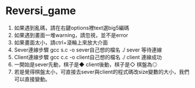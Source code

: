 # Reversi_game
1.	如果遇到亂碼，請在右鍵options裡text選big5編碼
2.	如果遇到畫面一堆warning，請忽視，並不是error
3.	如果畫面太小，請ctrl+滾輪上來放大介面
4.	Sever連線步驟
  	gcc s.c -o sever自己想的檔名
  	./ sever
  	等待連線
5.	Client連線步驟
  	gcc c.c -o client自己想的檔名
  	./ client
    連線成功
6.	一開始是sever先動，棋子是◆
    client後動，棋子是◇
    棋盤為◎
7.	若是覺得棋盤太小，可直接去sever與client的程式碼改size變數的大小，我們可以直接變動。 

